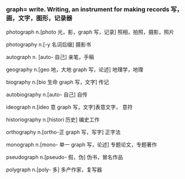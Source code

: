 ### graph= write. Writing, an instrument for making records 写，画，文字，图形，记录器

photograph n.[photo 光，影，graph 写，记录] 照相，拍照，摄影，照片

photography n.[-y 名词后缀] 摄影书

autograph n. [auto- 自己] 亲笔，手稿

geography n.[geo 地，大地 graph 写，论述] 地理学，地理

biography n.[bio 生命 graph 写，文字] 传记

autobiography n.[auto- 自己] 自传

ideograph n.[ideo 意 graph 写，文字]表意文字， 意符

historiography n.[histori 历史] 编史工作

orthography n.[ortho-正 graph 写，写字] 正字法

monograph n.[mono- 单一 graph 写，论述] 专题论文，专题著作

pseudograph n.[pseudo- 假，伪] 伪书，冒名作品

polygraph n.[poly- 多] 多产作家，复写器